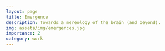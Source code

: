 ```yaml
---
layout: page
title: Emergence
description: Towards a mereology of the brain (and beyond).
img: assets/img/emergences.jpg
importance: 2
category: work
---
```

